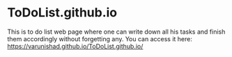 # ToDoList.github.io
 This is to do list web page where one can write down all his tasks and finish them accordingly without forgetting any.
 You can access it here: https://varunishad.github.io/ToDoList.github.io/
